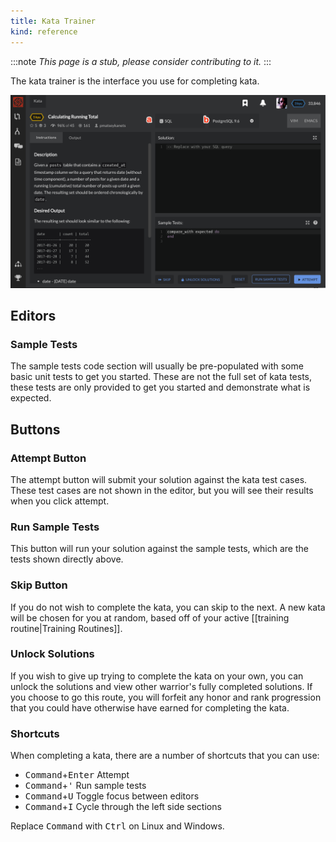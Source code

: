 ```yaml
---
title: Kata Trainer
kind: reference
---
```


:::note
*This page is a stub, please consider contributing to it.*
:::

The kata trainer is the interface you use for completing kata. 

![Kata Trainer](./img/kata-trainer.png)

## Editors

### Sample Tests
The sample tests code section will usually be pre-populated with some basic unit tests to get you started. These are not the full set of kata tests, these tests are only provided to get you started and demonstrate what is expected.

## Buttons

### Attempt Button
The attempt button will submit your solution against the kata test cases. These test cases are not shown in the editor, but you will see their results when you click attempt. 

### Run Sample Tests
This button will run your solution against the sample tests, which are the tests shown directly above.

### Skip Button
If you do not wish to complete the kata, you can skip to the next. A new kata will be chosen for you at random, based off of your active [[training routine|Training Routines]]. 

### Unlock Solutions
If you wish to give up trying to complete the kata on your own, you can unlock the solutions and view other warrior's fully completed solutions. If you choose to go this route, you will forfeit any honor and rank progression that you could have otherwise have earned for completing the kata.

### Shortcuts

When completing a kata, there are a number of shortcuts that you can use:

- <kbd>Command</kbd>+<kbd>Enter</kbd> Attempt
- <kbd>Command</kbd>+<kbd>'</kbd> Run sample tests
- <kbd>Command</kbd>+<kbd>U</kbd> Toggle focus between editors
- <kbd>Command</kbd>+<kbd>I</kbd> Cycle through the left side sections

Replace <kbd>Command</kbd> with <kbd>Ctrl</kbd> on Linux and Windows.

